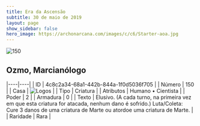 ```yaml
---
title: Era da Ascensão
subtitle: 30 de maio de 2019
layout: page
show_sidebar: false
hero_image: https://archonarcana.com/images/c/c6/Starter-aoa.jpg
---
```


![150](https://cdn.keyforgegame.com/media/card_front/pt/435_150_5Q92WVX49R4V_pt.png)

## Ozmo, Marcianólogo

|----|----|
| ID | 4c8c2a34-68a1-442b-844a-1f0d5036f705 |
| Número | 150 |
| Casa | ![Logos](https://archonarcana.com/images/thumb/c/ce/Logos.png/22px-Logos.png "Logos") |
| Tipo | Criatura |
| Atributos | Humano • Cientista |
| Poder | 2 |
| Armadura | 0 |
| Texto | Elusivo. (A cada turno, na primeira vez em que esta criatura for atacada, nenhum dano é sofrido.) Luta/Coleta: Cure 3 danos  de uma criatura de Marte ou  atordoe uma criatura de Marte. |
| Raridade | Rara |
